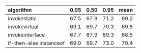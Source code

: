 |algorithm               | 0.05| 0.50| 0.95| mean|
|:-----------------------|----:|----:|----:|----:|
|invokestatic            | 67.5| 67.9| 71.2| 69.2|
|invokevirtual           | 69.1| 69.7| 70.3| 69.8|
|invokeinterface         | 67.7| 67.9| 69.3| 68.5|
|if-then-else instanceof | 69.0| 69.7| 73.0| 70.4|
